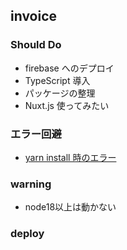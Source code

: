 ## invoice

### Should Do

- firebase へのデプロイ
- TypeScript 導入
- パッケージの整理
- Nuxt.js 使ってみたい

### エラー回避

- [yarn install 時のエラー](https://qiita.com/yyy752/items/12e3e2ee1e710472660c)

### warning
- node18以上は動かない

### deploy
